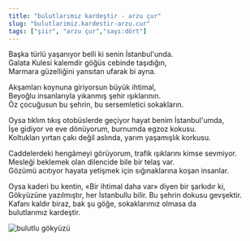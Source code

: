 ```yaml
---
title: "bulutlarımız kardeştir - arzu çur"
slug: "bulutlarimiz.kardestir-arzu.cur"
tags: ["şiir", "arzu çur","sayı:dört"]
---
```

Başka türlü yaşanıyor belli ki senin İstanbul'unda.  
Galata Kulesi kalemdir göğüs cebinde taşıdığın,\
Marmara güzelliğini yansıtan ufarak bi ayna.

Akşamları koynuna giriyorsun büyük ihtimal,\
Beyoğlu insanlarıyla yıkanmış şehir ışıklarının.\
Öz çocuğusun bu şehrin, bu sersemletici sokakların.

Oysa tıklım tıkış otobüslerde geçiyor hayat benim İstanbul'umda,\
İşe gidiyor ve eve dönüyorum, burnumda egzoz kokusu.\
Koltukları yırtan çakı değil aslında, yarım yaşamışlık korkusu.

Caddelerdeki hengâmeyi görüyorum, trafik ışıklarını kimse sevmiyor.\
Mesleği beklemek olan dilencide bile bir telaş var.\
Gözümü acıtıyor hayata yetişmek için sığınaklarına koşan insanlar.

Oysa kaderi bu kentin, «Bir ihtimal daha var» diyen bir şarkıdır ki,\
Gökyüzüne yazılmıştır, her İstanbullu bilir. Bu şehrin dokusu
gevşektir.\
Kafanı kaldır biraz, bak şu göğe, sokaklarımız olmasa da
bulutlarımız kardeştir.

![bulutlu gökyüzü](/img/4.39.jpg)